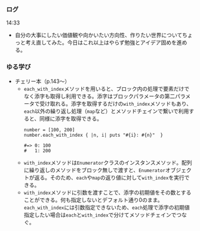 ### ログ
14:33 
- 自分の大事にしたい価値観や向かいたい方向性、作りたい世界についてちょっと考え直してみた。今日はこれ以上はやらず勉強とアイデア固めを進める。  

### ゆる学び
- チェリー本（p.143〜）  
  - `each_with_index`メソッドを用いると、ブロック内の処理で要素だけでなく添字も取得し利用できる。添字はブロックパラメータの第二パラメータで受け取れる。添字を取得するだけの`with_index`メソッドもあり、`each`以外の繰り返し処理（`map`など）とメソッドチェインで繋いで利用すると、同様に添字を取得できる。
    ```
    number = [100, 200]
    number.each_with_index { |n, i| puts "#{i}: #{n}"  }
    
    #=> 0: 100
    #   1: 200
    ```
  - `with_index`メソッドは`Enumerator`クラスのインスタンスメソッド。配列に繰り返しのメソッドをブロック無しで渡すと、`Enumerator`オブジェクトが返る。そのため、`each`や`map`の返り値に対して`with_index`を実行できる。  
  - `with_index`メソッドに引数を渡すことで、添字の初期値をその数とすることができる。何も指定しないとデフォルト通り0のまま。`each_with_index`には引数指定できないため、`each`処理で添字の初期値指定したい場合は`each`と`with_index`で分けてメソッドチェインでつなぐ。  
